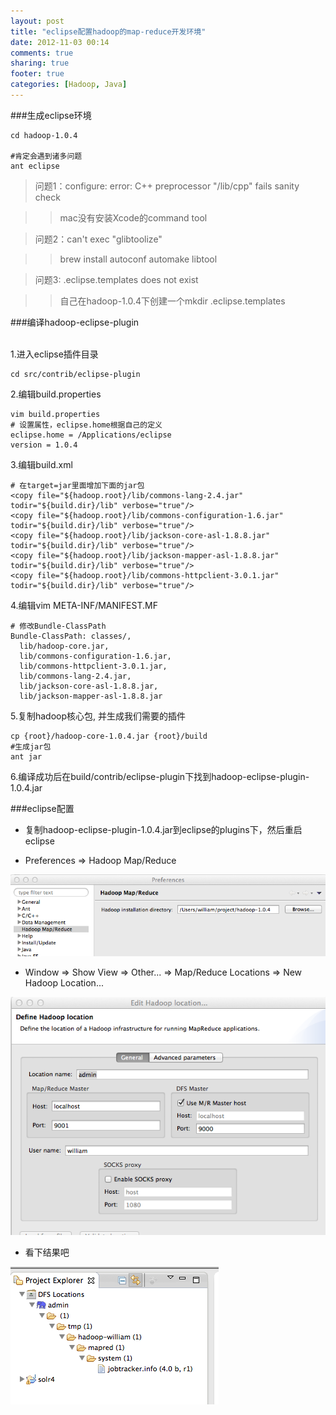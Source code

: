 ```yaml
---
layout: post
title: "eclipse配置hadoop的map-reduce开发环境"
date: 2012-11-03 00:14
comments: true
sharing: true
footer: true
categories: [Hadoop, Java]
---
```



###生成eclipse环境

```
cd hadoop-1.0.4

#肯定会遇到诸多问题
ant eclipse 
```

> 问题1：configure: error: C++ preprocessor "/lib/cpp" fails sanity check

>> mac没有安装Xcode的command tool

> 问题2：can't exec "glibtoolize"

>> brew install autoconf automake libtool

> 问题3: .eclipse.templates does not exist

>> 自己在hadoop-1.0.4下创建一个mkdir .eclipse.templates


<!-- more -->

###编译hadoop-eclipse-plugin

<br />
1.进入eclipse插件目录

```
cd src/contrib/eclipse-plugin
```

2.编辑build.properties 

```
vim build.properties
# 设置属性，eclipse.home根据自己的定义
eclipse.home = /Applications/eclipse
version = 1.0.4
```

3.编辑build.xml

```
# 在target=jar里面增加下面的jar包
<copy file="${hadoop.root}/lib/commons-lang-2.4.jar"  todir="${build.dir}/lib" verbose="true"/>
<copy file="${hadoop.root}/lib/commons-configuration-1.6.jar"  todir="${build.dir}/lib" verbose="true"/>
<copy file="${hadoop.root}/lib/jackson-core-asl-1.8.8.jar"  todir="${build.dir}/lib" verbose="true"/>
<copy file="${hadoop.root}/lib/jackson-mapper-asl-1.8.8.jar"  todir="${build.dir}/lib" verbose="true"/>
<copy file="${hadoop.root}/lib/commons-httpclient-3.0.1.jar"  todir="${build.dir}/lib" verbose="true"/>
```

4.编辑vim META-INF/MANIFEST.MF

```
# 修改Bundle-ClassPath
Bundle-ClassPath: classes/,
  lib/hadoop-core.jar,
  lib/commons-configuration-1.6.jar,
  lib/commons-httpclient-3.0.1.jar,
  lib/commons-lang-2.4.jar,
  lib/jackson-core-asl-1.8.8.jar,
  lib/jackson-mapper-asl-1.8.8.jar

```

5.复制hadoop核心包, 并生成我们需要的插件

```
cp {root}/hadoop-core-1.0.4.jar {root}/build
#生成jar包
ant jar
```

6.编译成功后在build/contrib/eclipse-plugin下找到hadoop-eclipse-plugin-1.0.4.jar

###eclipse配置

+ 复制hadoop-eclipse-plugin-1.0.4.jar到eclipse的plugins下，然后重启eclipse

+ Preferences => Hadoop Map/Reduce

![hadoop-eclipse-location.png](/images/post/hadoop-eclipse-location.png "hadoop-eclipse-location.png")

+ Window => Show View => Other... => Map/Reduce Locations => New Hadoop Location...

![hadoop-eclipse-general.png](/images/post/hadoop-eclipse-general.png "hadoop-eclipse-general.png")

+ 看下结果吧

![hadoop-eclipse-result.png](/images/post/hadoop-eclipse-result.png "hadoop-eclipse-result.png")
